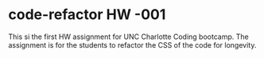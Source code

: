 # code-refactor HW -001

This si the first HW assignment for UNC Charlotte Coding bootcamp.
The assignment is for the students to refactor the CSS of the code for longevity.
